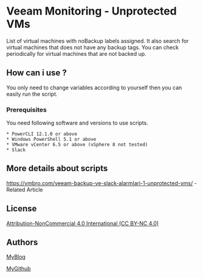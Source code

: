 # Veeam Monitoring - Unprotected VMs
List of virtual machines with noBackup labels assigned. It also search for virtual machines that does not have any backup tags. You can check periodically for virtual machines that are not backed up.

## How can i use ?

You only need to change variables according to yourself then you can easily run the script.

### Prerequisites

You need following software and versions to use scripts.

```
* PowerCLI 12.1.0 or above
* Windows PowerShell 5.1 or above
* VMware vCenter 6.5 or above (vSphere 8 not tested)
* Slack
```

## More details about scripts

https://vmbro.com/veeam-backup-ve-slack-alarmlari-1-unprotected-vms/ - Related Article


## License

[Attribution-NonCommercial 4.0 International (CC BY-NC 4.0)](https://creativecommons.org/licenses/by-nc/4.0/)

## Authors


[MyBlog](https://vmbro.com/)

[MyGithub](https://github.com/vmbro)




